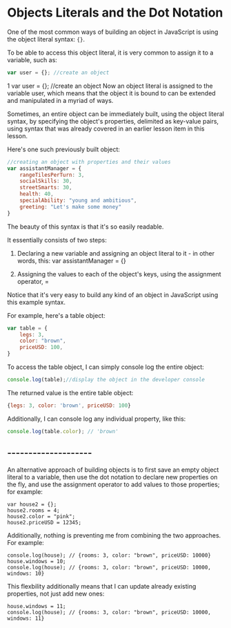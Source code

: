 # Objects Literals and the Dot Notation

One of the most common ways of building an object in JavaScript is using the object literal syntax: ``{}``.

To be able to access this object literal, it is very common to assign it to a variable, such as:
```js
var user = {}; //create an object
```
1
var user = {}; //create an object
Now an object literal is assigned to the variable user, which means that the object it is bound to can be extended and manipulated in a myriad of ways.

Sometimes, an entire object can be immediately built, using the object literal syntax, by specifying the object's properties, delimited as key-value pairs, using syntax that was already covered in an earlier lesson item in this lesson.

Here's one such previously built object:
```js
//creating an object with properties and their values
var assistantManager = {
    rangeTilesPerTurn: 3,
    socialSkills: 30,
    streetSmarts: 30,
    health: 40,
    specialAbility: "young and ambitious",
    greeting: "Let's make some money"
}
```

The beauty of this syntax is that it's so easily readable. 

It essentially consists of two steps: 

1. Declaring a new variable and assigning an object literal to it - in other words, this: var assistantManager = {} 

2. Assigning the values to each of the object's keys, using the assignment operator, =

Notice that it's very easy to build any kind of an object in JavaScript using this example syntax.

For example, here's a table object:
```js
var table = {
    legs: 3,
    color: "brown",
    priceUSD: 100,
}
```
To access the table object, I can simply console log the entire object:  
```js
console.log(table);//display the object in the developer console
```
The returned value is the entire table object:  

```js
{legs: 3, color: 'brown', priceUSD: 100}
```
Additionally, I can console log any individual property, like this:  
```js
console.log(table.color); // 'brown'
```

## --------------------

An alternative approach of building objects is to first save an empty object literal to a variable, then use the dot notation to declare new properties on the fly, and use the assignment operator to add values to those properties; for example:

```JS
var house2 = {};
house2.rooms = 4;
house2.color = "pink";
house2.priceUSD = 12345;
```
Additionally, nothing is preventing me from combining the two approaches. For example:  
```JS
console.log(house); // {rooms: 3, color: "brown", priceUSD: 10000}
house.windows = 10;
console.log(house); // {rooms: 3, color: "brown", priceUSD: 10000, windows: 10}
```
This flexbility additionally means that I can update already existing properties, not just add new ones:  
 ```JS
 house.windows = 11;
console.log(house); // {rooms: 3, color: "brown", priceUSD: 10000, windows: 11}
 ```